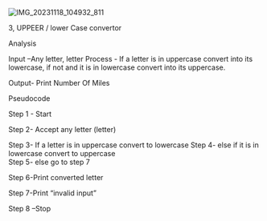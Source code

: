 ![IMG_20231118_104932_811](https://github.com/SWEG-2015EC-Batch/Code-Crafters/assets/149290215/bb9c0fda-2f00-4bb4-b3b1-c684898009e6)



3, UPPEER / lower Case convertor 

Analysis

Input –Any letter, letter
Process - If a letter is in uppercase convert into its lowercase, if not and it is in lowercase convert into its                                                 uppercase.                    

Output- Print Number Of Miles

Pseudocode 

Step 1 - Start 

Step 2- Accept any letter (letter)

Step 3- If a letter is in uppercase
          convert to lowercase
Step 4- else if it is in lowercase 
          convert to uppercase              
Step 5- else go to step  7  

Step 6-Print converted letter

Step 7-Print “invalid input”

Step 8 –Stop
